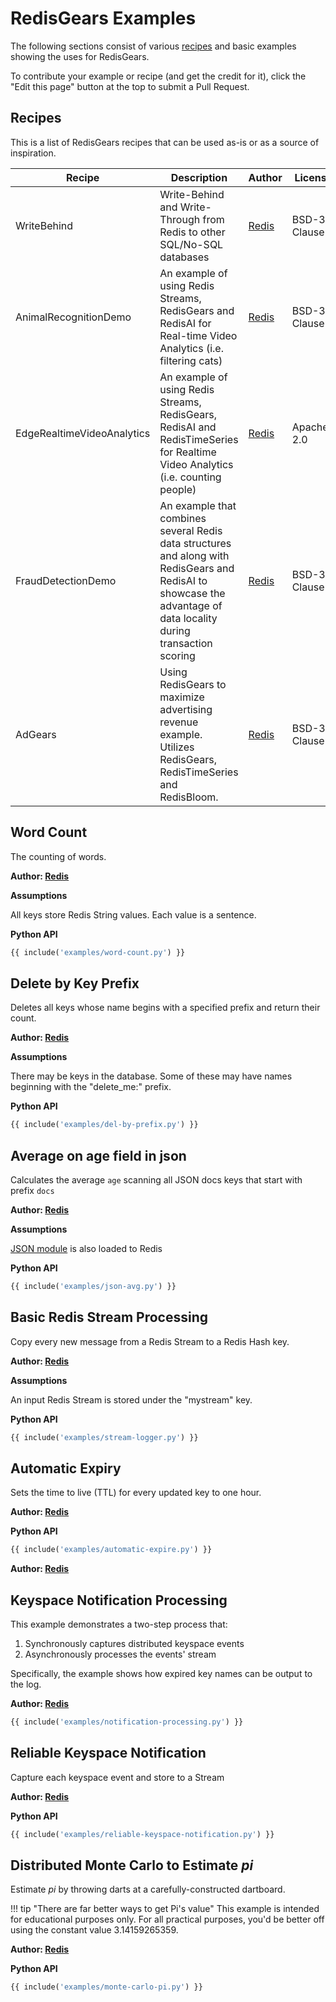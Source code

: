 # RedisGears Examples
The following sections consist of various [recipes](glossary.md#recipe) and basic examples showing the uses for RedisGears.

To contribute your example or recipe (and get the credit for it), click the "Edit this page" button at the top to submit a Pull Request.

## Recipes
This is a list of RedisGears recipes that can be used as-is or as a source of inspiration.

| Recipe | Description | Author | License | URL |
| --- | --- | --- | --- | --- |
| WriteBehind | Write-Behind and Write-Through from Redis to other SQL/No-SQL databases | [Redis](https://redis.com/) | BSD-3-Clause | [git](https://github.com/RedisGears/WriteBehind/) |
| AnimalRecognitionDemo | An example of using Redis Streams, RedisGears and RedisAI for Real-time Video Analytics (i.e. filtering cats) | [Redis](https://redis.com/) | BSD-3-Clause | [git](https://github.com/RedisGears/AnimalRecognitionDemo) |
| EdgeRealtimeVideoAnalytics | An example of using Redis Streams, RedisGears, RedisAI and RedisTimeSeries for Realtime Video Analytics (i.e. counting people) | [Redis](https://redis.com/) | Apache-2.0 | [git](https://github.com/RedisGears/EdgeRealtimeVideoAnalytics) |
| FraudDetectionDemo | An example that combines several Redis data structures and along with RedisGears and RedisAI to showcase the advantage of data locality during transaction scoring | [Redis](https://redis.com) | BSD-3-Clause | [git](https://github.com/RedisAI/FraudDetectionDemo)|
| AdGears | Using RedisGears to maximize advertising revenue example.  Utilizes RedisGears, RedisTimeSeries and RedisBloom.| [Redis](https://redis.com) | BSD-3-Clause | [git](https://github.com/Redislabs-Solution-Architects/AdGears)|

## Word Count
The counting of words.

**Author: [Redis](https://redis.com/)**

**Assumptions**

All keys store Redis String values. Each value is a sentence.

**Python API**

```python
{{ include('examples/word-count.py') }}
```

## Delete by Key Prefix
Deletes all keys whose name begins with a specified prefix and return their count.

**Author: [Redis](https://redis.com/)**

**Assumptions**

There may be keys in the database. Some of these may have names beginning with the "delete_me:" prefix.

**Python API**

```python
{{ include('examples/del-by-prefix.py') }}
```

## Average on age field in json
Calculates the average `age` scanning all JSON docs keys that start with prefix `docs`

**Author: [Redis](https://redis.com/)**

**Assumptions**

[JSON module](https://oss.redis.com/redisjson/) is also loaded to Redis

**Python API**

```python
{{ include('examples/json-avg.py') }}
```

## Basic Redis Stream Processing

Copy every new message from a Redis Stream to a Redis Hash key.

**Author: [Redis](https://redis.com/)**

**Assumptions**

An input Redis Stream is stored under the "mystream" key.

**Python API**

```python
{{ include('examples/stream-logger.py') }}
```

## Automatic Expiry

Sets the time to live (TTL) for every updated key to one hour.

**Author: [Redis](https://redis.com/)**

**Python API**

```python
{{ include('examples/automatic-expire.py') }}
```

**Author: [Redis](https://redis.com/)**

## Keyspace Notification Processing

This example demonstrates a two-step process that:

1. Synchronously captures distributed keyspace events
1. Asynchronously processes the events' stream

Specifically, the example shows how expired key names can be output to the log.

**Author: [Redis](https://redis.com/)**

```python
{{ include('examples/notification-processing.py') }}
```

## Reliable Keyspace Notification

Capture each keyspace event and store to a Stream

**Author: [Redis](https://redis.com/)**

**Python API**

```python
{{ include('examples/reliable-keyspace-notification.py') }}
```

## Distributed Monte Carlo to Estimate _pi_

Estimate _pi_ by throwing darts at a carefully-constructed dartboard.

!!! tip "There are far better ways to get Pi's value"
    This example is intended for educational purposes only. For all practical purposes, you'd be better off using the constant value 3.14159265359.

**Author: [Redis](https://redis.com/)**

**Python API**

```python
{{ include('examples/monte-carlo-pi.py') }}
```
